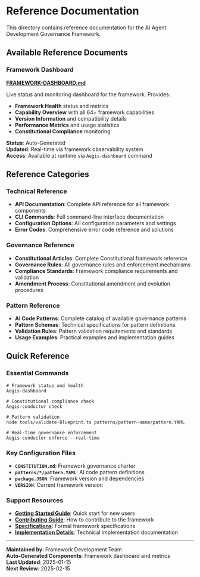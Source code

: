 <!--
@aegisFrameworkVersion: 2.5.0
@intent: Reference directory index and navigation
@context: Index for all framework reference documentation
@mode: strict
-->

# Reference Documentation

This directory contains reference documentation for the AI Agent Development Governance Framework.

## Available Reference Documents

### Framework Dashboard

**[FRAMEWORK-DASHBOARD.md](FRAMEWORK-DASHBOARD.md)**

Live status and monitoring dashboard for the framework. Provides:

- **Framework Health** status and metrics
- **Capability Overview** with all 64+ framework capabilities
- **Version Information** and compatibility details
- **Performance Metrics** and usage statistics
- **Constitutional Compliance** monitoring

**Status**: Auto-Generated  
**Updated**: Real-time via framework observability system  
**Access**: Available at runtime via `Aegis-dashboard` command

## Reference Categories

### Technical Reference

- **API Documentation**: Complete API reference for all framework components
- **CLI Commands**: Full command-line interface documentation
- **Configuration Options**: All configuration parameters and settings
- **Error Codes**: Comprehensive error code reference and solutions

### Governance Reference

- **Constitutional Articles**: Complete Constitutional framework reference
- **Governance Rules**: All governance rules and enforcement mechanisms
- **Compliance Standards**: Framework compliance requirements and validation
- **Amendment Process**: Constitutional amendment and evolution procedures

### Pattern Reference

- **AI Code Patterns**: Complete catalog of available governance patterns
- **Pattern Schemas**: Technical specifications for pattern definitions
- **Validation Rules**: Pattern validation requirements and standards
- **Usage Examples**: Practical examples and implementation guides

## Quick Reference

### Essential Commands

```
# Framework status and health
Aegis-dashboard

# Constitutional compliance check
Aegis-conductor check

# Pattern validation
node tools/validate-Blueprint.ts patterns/pattern-name/pattern.YAML

# Real-time governance enforcement
Aegis-conductor enforce --real-time
```

### Key Configuration Files

- **`CONSTITUTION.md`**: Framework governance charter
- **`patterns/*/pattern.YAML`**: AI code pattern definitions
- **`package.JSON`**: Framework version and dependencies
- **`VERSION`**: Current framework version

### Support Resources

- **[Getting Started Guide](../guide/getting-started.md)**: Quick start for new users
- **[Contributing Guide](../../CONTRIBUTING.md)**: How to contribute to the framework
- **[Specifications](../specifications/)**: Formal framework specifications
- **[Implementation Details](../implementation/)**: Technical implementation documentation

---

**Maintained by**: Framework Development Team  
**Auto-Generated Components**: Framework dashboard and metrics  
**Last Updated**: 2025-01-15  
**Next Review**: 2025-02-15
